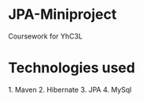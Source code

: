 # JPA-Miniproject
<p>Coursework for YhC3L</p>
<h1>Technologies used</h1>
1. Maven
2. Hibernate
3. JPA
4. MySql
